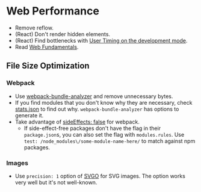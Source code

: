 # Web Performance

- Remove reflow.
- (React) Don't render hidden elements.
- (React) Find bottlenecks with [User Timing on the development mode](https://reactjs.org/docs/optimizing-performance.html#profiling-components-with-the-chrome-performance-tab).
- Read [Web Fundamentals](https://developers.google.com/web/fundamentals/performance/why-performance-matters/).

## File Size Optimization

### Webpack

- Use [webpack-bundle-analyzer](https://github.com/webpack-contrib/webpack-bundle-analyzer) and remove unnecessary bytes.
- If you find modules that you don't know why they are necessary, check [stats.json](https://webpack.js.org/api/stats/) to find out why. `webpack-bundle-analyzer` has options to generate it.
- Take advantage of [sideEffects: false](https://github.com/webpack/webpack/tree/master/examples/side-effects) for webpack.
  - If side-effect-free packages don't have the flag in their `package.json`s, you can also set the flag with `modules.rules`. Use `test: /node_modules\/some-module-name-here/` to match against npm packages.

### Images

- Use `precision: 1` option of [SVGO](https://github.com/svg/svgo) for SVG images. The option works very well but it's not well-known.
